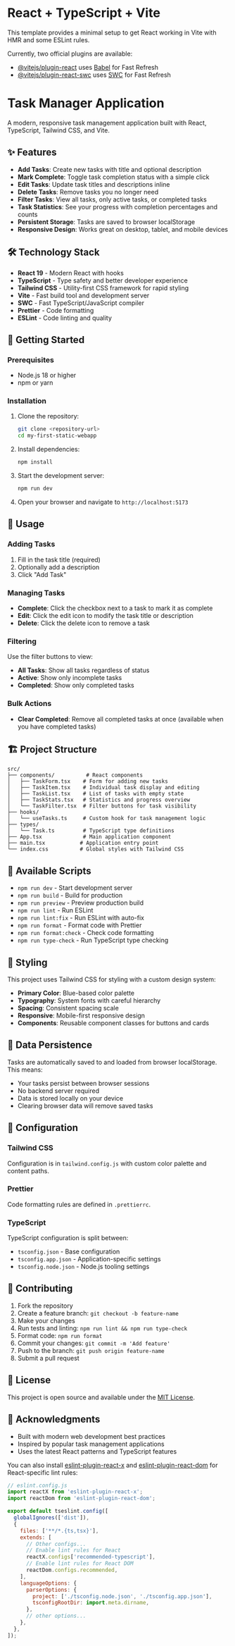 # React + TypeScript + Vite

This template provides a minimal setup to get React working in Vite with HMR and some ESLint rules.

Currently, two official plugins are available:

- [@vitejs/plugin-react](https://github.com/vitejs/vite-plugin-react/blob/main/packages/plugin-react) uses [Babel](https://babeljs.io/) for Fast Refresh
- [@vitejs/plugin-react-swc](https://github.com/vitejs/vite-plugin-react/blob/main/packages/plugin-react-swc) uses [SWC](https://swc.rs/) for Fast Refresh

# Task Manager Application

A modern, responsive task management application built with React, TypeScript, Tailwind CSS, and Vite.

## ✨ Features

- **Add Tasks**: Create new tasks with title and optional description
- **Mark Complete**: Toggle task completion status with a simple click
- **Edit Tasks**: Update task titles and descriptions inline
- **Delete Tasks**: Remove tasks you no longer need
- **Filter Tasks**: View all tasks, only active tasks, or completed tasks
- **Task Statistics**: See your progress with completion percentages and counts
- **Persistent Storage**: Tasks are saved to browser localStorage
- **Responsive Design**: Works great on desktop, tablet, and mobile devices

## 🛠️ Technology Stack

- **React 19** - Modern React with hooks
- **TypeScript** - Type safety and better developer experience
- **Tailwind CSS** - Utility-first CSS framework for rapid styling
- **Vite** - Fast build tool and development server
- **SWC** - Fast TypeScript/JavaScript compiler
- **Prettier** - Code formatting
- **ESLint** - Code linting and quality

## 🚀 Getting Started

### Prerequisites

- Node.js 18 or higher
- npm or yarn

### Installation

1. Clone the repository:

   ```bash
   git clone <repository-url>
   cd my-first-static-webapp
   ```

2. Install dependencies:

   ```bash
   npm install
   ```

3. Start the development server:

   ```bash
   npm run dev
   ```

4. Open your browser and navigate to `http://localhost:5173`

## 📱 Usage

### Adding Tasks

1. Fill in the task title (required)
2. Optionally add a description
3. Click "Add Task"

### Managing Tasks

- **Complete**: Click the checkbox next to a task to mark it as complete
- **Edit**: Click the edit icon to modify the task title or description
- **Delete**: Click the delete icon to remove a task

### Filtering

Use the filter buttons to view:

- **All Tasks**: Show all tasks regardless of status
- **Active**: Show only incomplete tasks
- **Completed**: Show only completed tasks

### Bulk Actions

- **Clear Completed**: Remove all completed tasks at once (available when you have completed tasks)

## 🏗️ Project Structure

```
src/
├── components/          # React components
│   ├── TaskForm.tsx    # Form for adding new tasks
│   ├── TaskItem.tsx    # Individual task display and editing
│   ├── TaskList.tsx    # List of tasks with empty state
│   ├── TaskStats.tsx   # Statistics and progress overview
│   └── TaskFilter.tsx  # Filter buttons for task visibility
├── hooks/
│   └── useTasks.ts     # Custom hook for task management logic
├── types/
│   └── Task.ts         # TypeScript type definitions
├── App.tsx             # Main application component
├── main.tsx           # Application entry point
└── index.css          # Global styles with Tailwind CSS
```

## 📝 Available Scripts

- `npm run dev` - Start development server
- `npm run build` - Build for production
- `npm run preview` - Preview production build
- `npm run lint` - Run ESLint
- `npm run lint:fix` - Run ESLint with auto-fix
- `npm run format` - Format code with Prettier
- `npm run format:check` - Check code formatting
- `npm run type-check` - Run TypeScript type checking

## 🎨 Styling

This project uses Tailwind CSS for styling with a custom design system:

- **Primary Color**: Blue-based color palette
- **Typography**: System fonts with careful hierarchy
- **Spacing**: Consistent spacing scale
- **Responsive**: Mobile-first responsive design
- **Components**: Reusable component classes for buttons and cards

## 💾 Data Persistence

Tasks are automatically saved to and loaded from browser localStorage. This means:

- Your tasks persist between browser sessions
- No backend server required
- Data is stored locally on your device
- Clearing browser data will remove saved tasks

## 🔧 Configuration

### Tailwind CSS

Configuration is in `tailwind.config.js` with custom color palette and content paths.

### Prettier

Code formatting rules are defined in `.prettierrc`.

### TypeScript

TypeScript configuration is split between:

- `tsconfig.json` - Base configuration
- `tsconfig.app.json` - Application-specific settings
- `tsconfig.node.json` - Node.js tooling settings

## 🤝 Contributing

1. Fork the repository
2. Create a feature branch: `git checkout -b feature-name`
3. Make your changes
4. Run tests and linting: `npm run lint && npm run type-check`
5. Format code: `npm run format`
6. Commit your changes: `git commit -m 'Add feature'`
7. Push to the branch: `git push origin feature-name`
8. Submit a pull request

## 📄 License

This project is open source and available under the [MIT License](LICENSE).

## 🙏 Acknowledgments

- Built with modern web development best practices
- Inspired by popular task management applications
- Uses the latest React patterns and TypeScript features

You can also install [eslint-plugin-react-x](https://github.com/Rel1cx/eslint-react/tree/main/packages/plugins/eslint-plugin-react-x) and [eslint-plugin-react-dom](https://github.com/Rel1cx/eslint-react/tree/main/packages/plugins/eslint-plugin-react-dom) for React-specific lint rules:

```js
// eslint.config.js
import reactX from 'eslint-plugin-react-x';
import reactDom from 'eslint-plugin-react-dom';

export default tseslint.config([
  globalIgnores(['dist']),
  {
    files: ['**/*.{ts,tsx}'],
    extends: [
      // Other configs...
      // Enable lint rules for React
      reactX.configs['recommended-typescript'],
      // Enable lint rules for React DOM
      reactDom.configs.recommended,
    ],
    languageOptions: {
      parserOptions: {
        project: ['./tsconfig.node.json', './tsconfig.app.json'],
        tsconfigRootDir: import.meta.dirname,
      },
      // other options...
    },
  },
]);
```
